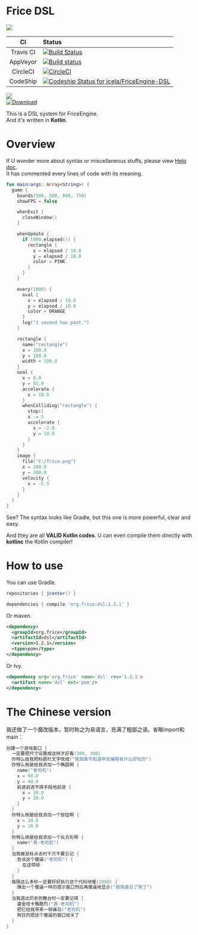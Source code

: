 # Frice DSL

![](https://avatars1.githubusercontent.com/u/21008243)

CI|Status
:---:|:---|
Travis CI|[![Build Status](https://travis-ci.org/icela/FriceEngine-DSL.svg?branch=master)](https://travis-ci.org/icela/FriceEngine-DSL)
AppVeyor|[![Build status](https://ci.appveyor.com/api/projects/status/tne8wv0mofxgg31p/branch/master?svg=true)](https://ci.appveyor.com/project/ice1000/friceengine-dsl/branch/master)
CircleCI|[![CircleCI](https://circleci.com/gh/icela/FriceEngine-DSL.svg?style=svg)](https://circleci.com/gh/icela/FriceEngine-DSL)
CodeShip|[![Codeship Status for icela/FriceEngine-DSL](https://app.codeship.com/projects/02ce9100-61f9-0135-bc9e-7aecbc4a3d79/status?branch=master)](https://app.codeship.com/projects/239720)

[![](https://jitpack.io/v/icela/FriceEngine-DSL.svg)](https://jitpack.io/#icela/FriceEngine-DSL)<br/>
[ ![Download](https://api.bintray.com/packages/ice1000/FriceEngine/dsl/images/download.svg) ](https://bintray.com/ice1000/FriceEngine/dsl/_latestVersion)

This is a DSL system for FriceEngine.<br/>
And it's written in **Kotlin**.

# Overview

If U wonder more about syntax or miscellaneous stuffs, please view [Help doc](./HELP.md).<br/>
It has commented every lines of code with its meaning.

```kotlin
fun main(args: Array<String>) {
  game {
    bounds(500, 500, 800, 750)
    showFPS = false

    whenExit {
      closeWindow()
    }

    whenUpdate {
      if (800.elapsed()) {
        rectangle {
          x = elapsed / 10.0
          y = elapsed / 10.0
          color = PINK
        }
      }
    }

    every(1000) {
      oval {
        x = elapsed / 10.0
        y = elapsed / 10.0
        color = ORANGE
      }
      log("1 second has past.")
    }

    rectangle {
      name("rectangle")
      x = 100.0
      y = 100.0
      width = 100.0
    }
    oval {
      x = 0.0
      y = 85.0
      accelerate {
        x = 10.0
      }
      whenColliding("rectangle") {
        stop()
        x -= 5
        accelerate {
          x = -2.0
          y = 10.0
        }
      }
    }
    image {
      file("C:/frice.png")
      x = 200.0
      y = 300.0
      velocity {
        x = -5.5
      }
    }
  }
}
```

See? The syntax looks like Gradle, but this one is more powerful, clear and easy.

And they are all **VALID Kotlin codes**. U can even compile them directly with **kotlinc** the Kotlin compiler!

# How to use

You can use Gradle.

```groovy
repositories { jcenter() }

dependencies { compile 'org.frice:dsl:1.2.1' }
```

Or maven.

```xml
<dependency>
  <groupId>org.frice</groupId>
  <artifactId>dsl</artifactId>
  <version>1.2.1</version>
  <type>pom</type>
</dependency>
```

Or Ivy.

```xml
<dependency org='org.frice' name='dsl' rev='1.2.1'>
  <artifact name='dsl' ext='pom'/>
</dependency>
```

# The Chinese version

我还做了一个魔改版本，暂时称之为易语言，充满了粗鄙之语。省略import和main：

```kotlin
创建一个游戏窗口 {
  一定要把尺寸设置成这样才好看(300, 300)
  你特么给我把标题栏文字改成("我简直不知道中文编程有什么好玩的")
  你特么倒是给我添加一个椭圆啊 {
    name("老司机")
    x = 60.0
    y = 40.0
    前进前进不择手段地前进 {
      x = 10.0
      y = 20.0
    }
  }
  你特么倒是给我添加一个按钮啊 {
    x = 20.0
    y = 10.0
  }
  你特么倒是给我添加一个长方形啊 {
    name("真·老司机")
  }
  当我被鼠标点击时千万不要忘记 {
    告诉这个傻逼("老司机") {
      在这停顿
    }
  }
  每隔这么多秒一定要好好执行这个代码块喔(2000) {
    弹出一个傻逼一样的提示窗口然后再傻逼地显示("我简直日了狗了")
  }
  当我退出历史的舞台时一定要记得 {
    鎏金哇卡雅酷烈("真·老司机")
    把它给我带来一顿痛日("老司机")
    狗日的把这个傻逼的窗口给关了
  }
}
```


